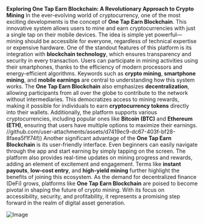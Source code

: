 **Exploring One Tap Earn Blockchain: A Revolutionary Approach to Crypto Mining**
In the ever-evolving world of cryptocurrency, one of the most exciting developments is the concept of **One Tap Earn Blockchain**. This innovative system allows users to mine and earn cryptocurrencies with just a single tap on their mobile devices. The idea is simple yet powerful—mining should be accessible for everyone, regardless of technical expertise or expensive hardware. 
One of the standout features of this platform is its integration with **blockchain technology**, which ensures transparency and security in every transaction. Users can participate in mining activities using their smartphones, thanks to the efficiency of modern processors and energy-efficient algorithms. Keywords such as **crypto mining**, **smartphone mining**, and **mobile earnings** are central to understanding how this system works.
The **One Tap Earn Blockchain** also emphasizes **decentralization**, allowing participants from all over the globe to contribute to the network without intermediaries. This democratizes access to mining rewards, making it possible for individuals to earn **cryptocurrency tokens** directly into their wallets. Additionally, the platform supports various cryptocurrencies, including popular ones like **Bitcoin (BTC)** and **Ethereum (ETH)**, ensuring that users have multiple options to maximize their earnings.
 //github.com/user-attachments/assets/d7419ec9-dc67-403f-bf28-8faea5f1f74f))
Another significant advantage of the **One Tap Earn Blockchain** is its user-friendly interface. Even beginners can easily navigate through the app and start earning by simply tapping on the screen. The platform also provides real-time updates on mining progress and rewards, adding an element of excitement and engagement. Terms like **instant payouts**, **low-cost entry**, and **high-yield mining** further highlight the benefits of joining this ecosystem.
As the demand for decentralized finance (DeFi) grows, platforms like **One Tap Earn Blockchain** are poised to become pivotal in shaping the future of crypto mining. With its focus on accessibility, security, and profitability, it represents a promising step forward in the realm of digital asset generation.

![Image](https://github.com/user-attachments/assets/d7419ec9-dc67-403f-bf28-8faea5f1f74f)
